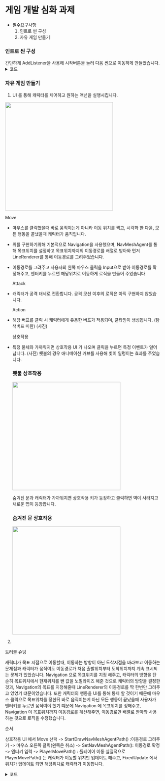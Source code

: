 <h1>게임 개발 심화 과제</h1> 

- 필수요구사항
    1. 인트로 씬 구성
    2. 자유 게임 만들기
     

<h3>인트로 씬 구성</h3>
간단하게 AddListener을 사용해 시작버튼을 눌러 다음 씬으로 이동하게 만들었습니다.
<details>
  <summary>코드</summary>
  <pre>
    <code>
      startBtn.onClick.AddListener(() => SceneManager.LoadScene("Main"));
    </code>
  </pre>
</details>


<h3>자유 게임 만들기</h3>

1. UI 를 통해 캐릭터를 제어하고 원하는 액션을 실행시킵니다.
   
  <p>
  <img src="https://github.com/hygge31/CodingTest_Csharp/assets/121877159/cd4868b1-a19a-4b0a-b83d-9ab2ab10e2d0" width="350px" />
  </p>


  
  Move
- 마우스를 클릭했을때 바로 움직이는게 아니라 이동 위치를 찍고, 시각화 한 다음, 모든 행동을 끝냈을때 캐릭터가 움직입니다.
- 위를 구현하기위해 기본적으로 Navigation을 사용했으며, NavMeshAgent를 통해 목표위치를 설정하고 목표위치까지의 이동경로를 배열로 받아와 먼저 LineRenderer를 통해 이동경로를 그려주었습니다.
- 이동경로를 그려주고 사용자의 왼쪽 마우스 클릭을 Input으로 받아 이동경로를 확정해주고, 엔터키를 누르면 해당위치로 이동하게 로직을 만들어 주었습니다

   Attack
- 캐릭터가 공격 태세로 전환합니다. 공격 모션 이후의 로직은 아직 구현하지 않았습니다.

   Action
- 해당 버프를 클릭 시 캐릭터에게 유용한 버프가 적용되며, 쿨타임이 생성됩니다. (탐색버프 미완) (사진)

   상호작용
- 특정 물체와 가까워지면 상호작용 UI 가 나오며 클릭을 누르면 특정 이벤트가 일어납니다.
  (사진)
  횃불의 경우 애니메이션 커브를 사용해 빛이 일렁이는 효과를 주었습니다.
  <p>
      <h3>횃불 상호작용</h3>
  <img src="https://github.com/hygge31/CodingTest_Csharp/assets/121877159/f2ab462e-cf9b-4e0f-ba5c-8ef23d5ef81f" width="350px" />
  </p>
  숨겨진 문과 캐릭터가 가까워지면 상호작용 키가 등장하고 클릭하면 벽이 사라지고 새로운 맵이 등장합니다.
   <p>
      <h3>숨겨진 문 상호작용</h3>
  <img src="https://github.com/hygge31/CodingTest_Csharp/assets/121877159/b9d5d8d4-b51c-4e40-998f-be6dcc6a0fe8" width="350px" />
  </p>
 

2. 

트러블 슈팅
 
캐릭터가 목표 지점으로 이동할때,  이동하는 방향이 아닌 도착지점을 바라보고 이동하는 문제점과 캐릭터가 움직여도 이동경로가 처음 출발위치부터 도착위치까지 계속 표시되는 문제가 있었습니다.
Navigation 으로 목표위치를 지정 해주고, 캐릭터의 방향을 단순히 목표위치에서 현재위치를 뺀 값을 노멀라이즈 해준 것으로 캐릭터의 방향을 결정한 것과,
Navigation의 목표를 지정해줄때 LineRenderer의 이동경로를 딱 한번만 그려주고 있었기 떄문이었습니다.
또한 캐릭터의 행동을 UI를 통해 통제 할 것이기 때문에 마우스 클릭으로 목표위치를 정한뒤 바로 움직이는게 아닌 모든 행동이 끝났을때 사용자가 엔터키를 누르면 움직여야 했기 떄문에
Navigation 에 목표위치를 정해주고, Navigation 이 목표위치까지 이동경로를 계산해주면, 이동경로만 배열로 받아와 사용하는 것으로 로직을 수정했습니다.

순서

상호작용 UI 에서 Move 선택 -> StartDrawNavMeshAgentPath() :이동경로 그려주기 -> 마우스 오른쪽 클릭(왼쪽은 취소) -> SetNavMeshAgentPath(): 이동경로 확정 -> 엔터키 입력 -> PlayerMovePath() : 플레이어 이동
실질적으로 PlayerMovePath() 는 캐릭터가 이동할 위치만 업데이트 해주고, FixedUpdate 에서 위치가 업데이트 되면 해당위치로 캐릭터가 이동합니다.

<details>
  <summary>코드</summary>

      void NavMeshAgentPath()
    {
        paths = navMeshAgent.path.corners;
        moveReady = true;
    }

     void PlayerMovePath()
    {
        StartCoroutine(PlayerMovePathCo());
    }

    IEnumerator PlayerMovePathCo()
    {
        UIManager.Instance.infoText.text = "이동중";
        isMoveing = true;
        moveReady = false;
        playerAnimationController.animator.SetBool("isWalking", true);
        for (int i = 1; i < paths.Length; i++)
        {
            Vector3 dir = (paths[i] - transform.position).normalized;
            moveDir = dir;
            float distance = Vector3.Distance(transform.position, paths[i]);
            arrivalPoint = paths[i];
            while (distance > 0.1f)
            {
                RotateForward(paths[i]);
                if ((paths[i] - transform.position).normalized != dir)
                {
                    dir = (paths[i] - transform.position).normalized;
                    moveDir = dir;
                }
                distance = Vector3.Distance(transform.position, paths[i]);
                UpdateLineRenderer(navMeshAgent.path.corners);

                yield return null;
            }

        }

        playerAnimationController.animator.SetBool("isWalking", false);
        ClearDrawNavMeshPath();
        UIManager.Instance.Reset();
    }

     void UpdateLineRenderer(Vector3[] paths) //경로 그려주기
    {
        lineRenderer.enabled = true;
        Debug.Log(paths.Length);
        lineRenderer.positionCount = paths.Length;
        for (int i = 0; i < paths.Length; i++)
        {
            lineRenderer.SetPosition(i, paths[i]);
        }

    }

</details>
